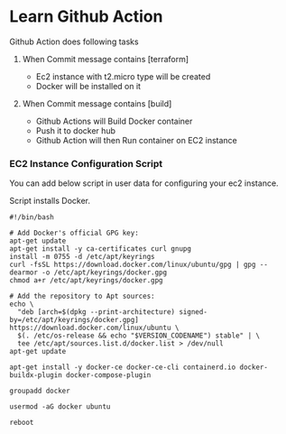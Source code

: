 # Learn Github Action

Github Action does following tasks

1. When Commit message contains [terraform]

   - Ec2 instance with t2.micro type will be created
   - Docker will be installed on it

2. When Commit message contains [build]

   - Github Actions will Build Docker container
   - Push it to docker hub
   - Github Action will then Run container on EC2 instance

### EC2 Instance Configuration Script

You can add below script in user data for configuring your ec2 instance.

Script installs Docker.

```
#!/bin/bash

# Add Docker's official GPG key:
apt-get update
apt-get install -y ca-certificates curl gnupg
install -m 0755 -d /etc/apt/keyrings
curl -fsSL https://download.docker.com/linux/ubuntu/gpg | gpg --dearmor -o /etc/apt/keyrings/docker.gpg
chmod a+r /etc/apt/keyrings/docker.gpg

# Add the repository to Apt sources:
echo \
  "deb [arch=$(dpkg --print-architecture) signed-by=/etc/apt/keyrings/docker.gpg] https://download.docker.com/linux/ubuntu \
  $(. /etc/os-release && echo "$VERSION_CODENAME") stable" | \
  tee /etc/apt/sources.list.d/docker.list > /dev/null
apt-get update

apt-get install -y docker-ce docker-ce-cli containerd.io docker-buildx-plugin docker-compose-plugin

groupadd docker

usermod -aG docker ubuntu

reboot
```
